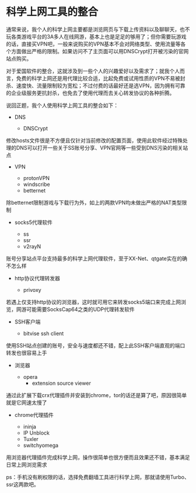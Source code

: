 # 科学上网工具的整合

通常来说，我个人的科学上网主要都是浏览网页与下载上传资料以及聊聊天，也不玩各类游戏平台的3A多人在线网游，基本上也是足足的够用了；但你需要玩游戏的话，直接买VPN吧，一般来说购买的VPN基本不会对网络类型、使用流量等各个方面做出严格的限制。如果访问不了主页面可以用DNSCrypt打开被污染的官网站点购买。

对于爱国软件的整合，这就涉及到一些个人的兴趣爱好以及需求了；就我个人而言，免费的科学上网还是用代理比较合适，比起免费或试用性质的VPN不易被封杀、速度快、流量限制较为宽松；不过付费的话最好还是选VPN，因为拥有可靠的企业级服务更抗封杀，也免去了使用代理而去关心转发协议的各种折腾。

说回正题，我个人使用科学上网工具的整合如下：

* DNS
    
    * DNSCrypt

 修改hosts文件很是不方便且仅针对当前修改的配置页面，使用此软件经过特殊处理的DNS可以打开一些关于SS账号分享、VPN官网等一些受到DNS污染的相关站点

* VPN

    * protonVPN
    * windscribe
    * betternet

 除betternet限制游戏与下载行为外，如上的两款VPN均未做出严格的NAT类型限制

* socks5代理软件

    * ss
    * ssr
    * v2rayN

 账号分享站点平台支持最多的科学上网代理软件，至于XX-Net、qtgate实在的确不怎么样

* http协议代理转发器

    * privoxy

 若遇上仅支持http协议的浏览器，这时就可用它来转发socks5端口来完成上网浏览，网游可能需要SocksCap64之类的UDP代理转发软件

* SSH客户端

    * bitvise ssh client

 使用SSH站点创建的账号，安全与速度都还不错，配上此SSH客户端直观的端口转发也很容易上手

* 浏览器

    * opera
        *  extension source viewer

 通过此扩展下载crx代理插件并安装到chrome，tor的话还是算了吧，原因很简单就是它网速太慢了

* chrome代理插件

    * ininja
    * IP Unblock
    * Tuxler
    * switchyomega

 用浏览器代理插件完成科学上网，操作很简单也很方便而且效果还不错，基本满足日常上网浏览需求

ps：手机没有刷权限的话，选择免费翻墙工具进行科学上网，那就请使用Turbo、ssr这两款吧。

